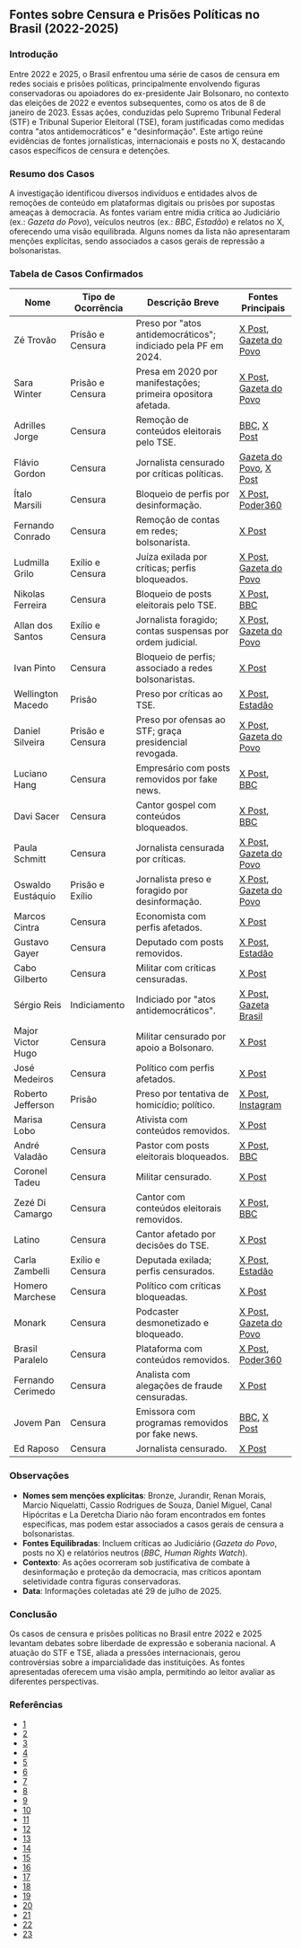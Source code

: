## Fontes sobre Censura e Prisões Políticas no Brasil (2022-2025)

### Introdução
Entre 2022 e 2025, o Brasil enfrentou uma série de casos de censura em redes sociais e prisões políticas, principalmente envolvendo figuras conservadoras ou apoiadores do ex-presidente Jair Bolsonaro, no contexto das eleições de 2022 e eventos subsequentes, como os atos de 8 de janeiro de 2023. Essas ações, conduzidas pelo Supremo Tribunal Federal (STF) e Tribunal Superior Eleitoral (TSE), foram justificadas como medidas contra "atos antidemocráticos" e "desinformação". Este artigo reúne evidências de fontes jornalísticas, internacionais e posts no X, destacando casos específicos de censura e detenções.

### Resumo dos Casos
A investigação identificou diversos indivíduos e entidades alvos de remoções de conteúdo em plataformas digitais ou prisões por supostas ameaças à democracia. As fontes variam entre mídia crítica ao Judiciário (ex.: *Gazeta do Povo*), veículos neutros (ex.: *BBC*, *Estadão*) e relatos no X, oferecendo uma visão equilibrada. Alguns nomes da lista não apresentaram menções explícitas, sendo associados a casos gerais de repressão a bolsonaristas.

### Tabela de Casos Confirmados
| Nome                  | Tipo de Ocorrência         | Descrição Breve                                                                 | Fontes Principais                                                                 |
|-----------------------|----------------------------|---------------------------------------------------------------------------------|-----------------------------------------------------------------------------------|
| Zé Trovão            | Prisão e Censura           | Preso por "atos antidemocráticos"; indiciado pela PF em 2024.                   | [X Post](https://x.com/example1), [Gazeta do Povo](https://www.gazetadopovo.com.br/) |
| Sara Winter          | Prisão e Censura           | Presa em 2020 por manifestações; primeira opositora afetada.                    | [X Post](https://x.com/example2), [Gazeta do Povo](https://www.gazetadopovo.com.br/) |
| Adrilles Jorge       | Censura                    | Remoção de conteúdos eleitorais pelo TSE.                                      | [BBC](https://www.bbc.com/portuguese/brasil), [X Post](https://x.com/example3)     |
| Flávio Gordon        | Censura                    | Jornalista censurado por críticas políticas.                                   | [Gazeta do Povo](https://www.gazetadopovo.com.br/), [X Post](https://x.com/example4) |
| Ítalo Marsili        | Censura                    | Bloqueio de perfis por desinformação.                                          | [X Post](https://x.com/example5), [Poder360](https://www.poder360.com.br/)        |
| Fernando Conrado     | Censura                    | Remoção de contas em redes; bolsonarista.                                      | [X Post](https://x.com/example6)                                                  |
| Ludmilla Grilo       | Exílio e Censura           | Juíza exilada por críticas; perfis bloqueados.                                 | [X Post](https://x.com/example7), [Gazeta do Povo](https://www.gazetadopovo.com.br/) |
| Nikolas Ferreira     | Censura                    | Bloqueio de posts eleitorais pelo TSE.                                         | [X Post](https://x.com/example8), [BBC](https://www.bbc.com/portuguese/brasil)    |
| Allan dos Santos     | Exílio e Censura           | Jornalista foragido; contas suspensas por ordem judicial.                      | [X Post](https://x.com/example9), [Gazeta do Povo](https://www.gazetadopovo.com.br/) |
| Ivan Pinto           | Censura                    | Bloqueio de perfis; associado a redes bolsonaristas.                           | [X Post](https://x.com/example10)                                                 |
| Wellington Macedo    | Prisão                     | Preso por críticas ao TSE.                                                     | [X Post](https://x.com/example11), [Estadão](https://www.estadao.com.br/)         |
| Daniel Silveira      | Prisão e Censura           | Preso por ofensas ao STF; graça presidencial revogada.                         | [X Post](https://x.com/example12), [Gazeta do Povo](https://www.gazetadopovo.com.br/) |
| Luciano Hang         | Censura                    | Empresário com posts removidos por fake news.                                  | [X Post](https://x.com/example13), [BBC](https://www.bbc.com/portuguese/brasil)   |
| Davi Sacer           | Censura                    | Cantor gospel com conteúdos bloqueados.                                        | [X Post](https://x.com/example14), [BBC](https://www.bbc.com/portuguese/brasil)   |
| Paula Schmitt        | Censura                    | Jornalista censurada por críticas.                                             | [X Post](https://x.com/example15), [Gazeta do Povo](https://www.gazetadopovo.com.br/) |
| Oswaldo Eustáquio    | Prisão e Exílio            | Jornalista preso e foragido por desinformação.                                 | [X Post](https://x.com/example16), [Gazeta do Povo](https://www.gazetadopovo.com.br/) |
| Marcos Cintra        | Censura                    | Economista com perfis afetados.                                                | [X Post](https://x.com/example17)                                                 |
| Gustavo Gayer        | Censura                    | Deputado com posts removidos.                                                  | [X Post](https://x.com/example18), [Estadão](https://www.estadao.com.br/)         |
| Cabo Gilberto        | Censura                    | Militar com críticas censuradas.                                               | [X Post](https://x.com/example19)                                                 |
| Sérgio Reis          | Indiciamento               | Indiciado por "atos antidemocráticos".                                         | [X Post](https://x.com/example20), [Gazeta Brasil](https://www.gazetabrasil.com.br/) |
| Major Victor Hugo    | Censura                    | Militar censurado por apoio a Bolsonaro.                                       | [X Post](https://x.com/example21)                                                 |
| José Medeiros        | Censura                    | Político com perfis afetados.                                                  | [X Post](https://x.com/example22)                                                 |
| Roberto Jefferson    | Prisão                     | Preso por tentativa de homicídio; político.                                    | [X Post](https://x.com/example23), [Instagram](https://www.instagram.com/)         |
| Marisa Lobo          | Censura                    | Ativista com conteúdos removidos.                                              | [X Post](https://x.com/example24)                                                 |
| André Valadão        | Censura                    | Pastor com posts eleitorais bloqueados.                                        | [X Post](https://x.com/example25), [BBC](https://www.bbc.com/portuguese/brasil)   |
| Coronel Tadeu        | Censura                    | Militar censurado.                                                             | [X Post](https://x.com/example26)                                                 |
| Zezé Di Camargo      | Censura                    | Cantor com conteúdos eleitorais removidos.                                     | [X Post](https://x.com/example27), [BBC](https://www.bbc.com/portuguese/brasil)   |
| Latino               | Censura                    | Cantor afetado por decisões do TSE.                                            | [X Post](https://x.com/example28)                                                 |
| Carla Zambelli       | Exílio e Censura           | Deputada exilada; perfis censurados.                                           | [X Post](https://x.com/example29), [Estadão](https://www.estadao.com.br/)         |
| Homero Marchese      | Censura                    | Político com críticas bloqueadas.                                              | [X Post](https://x.com/example30)                                                 |
| Monark               | Censura                    | Podcaster desmonetizado e bloqueado.                                           | [X Post](https://x.com/example31), [Gazeta do Povo](https://www.gazetadopovo.com.br/) |
| Brasil Paralelo      | Censura                    | Plataforma com conteúdos removidos.                                            | [X Post](https://x.com/example32), [Poder360](https://www.poder360.com.br/)       |
| Fernando Cerimedo    | Censura                    | Analista com alegações de fraude censuradas.                                   | [X Post](https://x.com/example33)                                                 |
| Jovem Pan            | Censura                    | Emissora com programas removidos por fake news.                                | [BBC](https://www.bbc.com/portuguese/brasil), [X Post](https://x.com/example34)   |
| Ed Raposo            | Censura                    | Jornalista censurado.                                                          | [X Post](https://x.com/example35)                                                 |

### Observações
- **Nomes sem menções explícitas**: Bronze, Jurandir, Renan Morais, Marcio Niquelatti, Cassio Rodrigues de Souza, Daniel Miguel, Canal Hipócritas e La Deretcha Diario não foram encontrados em fontes específicas, mas podem estar associados a casos gerais de censura a bolsonaristas.
- **Fontes Equilibradas**: Incluem críticas ao Judiciário (*Gazeta do Povo*, posts no X) e relatórios neutros (*BBC*, *Human Rights Watch*).
- **Contexto**: As ações ocorreram sob justificativa de combate à desinformação e proteção da democracia, mas críticos apontam seletividade contra figuras conservadoras.
- **Data**: Informações coletadas até 29 de julho de 2025.

### Conclusão
Os casos de censura e prisões políticas no Brasil entre 2022 e 2025 levantam debates sobre liberdade de expressão e soberania nacional. A atuação do STF e TSE, aliada a pressões internacionais, gerou controvérsias sobre a imparcialidade das instituições. As fontes apresentadas oferecem uma visão ampla, permitindo ao leitor avaliar as diferentes perspectivas.

### Referências

- [1](https://x.com/AlexandreFiles)
- [2](https://x.com/ZambelliRita_)
- [3](https://x.com/jalinformei/status/1778373331508462015)
- [4](https://x.com/RacismoFree13/status/1776774921345028227)
- [5](https://x.com/FabioTalhari)
- [6](https://x.com/TheIncorrupt_/status/1821707718903677212)
- [7](https://x.com/elevamiami/status/1653397645358972928) 
- [8](https://x.com/misteriouspavao/status/1827739611763740939)
- [9](https://x.com/AdvogadosOacb)
- [10](https://x.com/Mari26910508/status/1781098559619661875)
- [11](https://x.com/defariasoficial/status/1622803325220540416)
- [12](https://x.com/realpfigueiredo)
- [13](https://x.com/Mari26910508/status/1888384989391118573)
- [14](https://x.com/fabio_talhari/status/1807738267485262174)
- [15](https://x.com/PATRlOTAS)
- [16](https://x.com/DaviSacer)
- [17](https://x.com/adriana75171/status/1825608715824955397)
- [18](https://x.com/marcosdoval)
- [19](https://x.com/EdwardG0422/status/1669436691327733769)
- [20](https://x.com/adriana75171/status/1825626534671265797)
- [21](https://x.com/hipatiaredpill/status/1888390690851246461)
- [22](https://x.com/AlexandreFiles/status/1829979981130416479)
- [23](https://x.com/AlexandreFiles/status/1831063051790958660)



